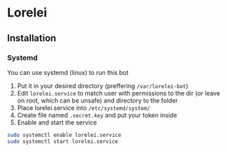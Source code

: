 # Lorelei

## Installation

### Systemd

You can use systemd (linux) to run this bot

1. Put it in your desired directory (preffering `/var/lorelei-bot`)
2. Edit `lorelei.service` to match user with permissions to the dir (or leave on root, which can be unsafe) and directory to the folder
3. Place lorelei.service into `/etc/systemd/system/`
4. Create file named `.secret.key` and put your token inside
5. Enable and start the service
```bash
sudo systemctl enable lorelei.service
sudo systemctl start lorelei.service
```
